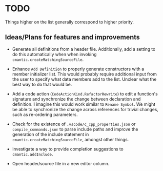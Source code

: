 # TODO

Things higher on the list generally correspond to higher priority.

## Ideas/Plans for features and improvements

- Generate all definitions from a header file. Additionally, add a setting to do this automatically when when invoking `cmantic.createMatchingSourceFile`.

- Enhance `Add Definition` to properly generate constructors with a member initializer list. This would probably require additional input from the user to specify what data members add to the list. Unclear what the best way to do that would be.

- Add a code action (`CodeActionKind.RefactorRewrite`) to edit a function's signature and synchronize the change between declaration and definition. I imagine this would work similar to `Rename Symbol`. We might be able to synchronize the change across references for trivial changes, such as re-ordering parameters.

- Check for the existence of `.vscode/c_cpp_properties.json` or `compile_commands.json` to parse include paths and improve the generation of the include statement in `cmantic.createMatchingSourceFile`, amongst other things.

- Investigate a way to provide completion suggestions to `cmantic.addInclude`.

- Open header/source file in a new editor column.
